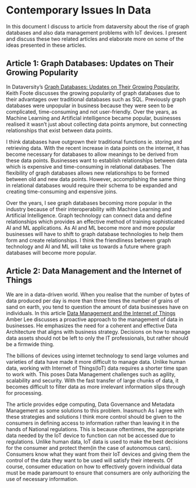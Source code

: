 # Contemporary Issues In Data
In this document I discuss to article from dataversity about the rise of graph databases and also data management problems with IoT devices. I present and discuss these two related articles and elaborate more on some of the ideas presented in these articles.

## Article 1: Graph Databases: Updates on Their Growing Popularity
In Dataversity’s [Graph Databases: Updates on Their Growing Popularity](https://www.dataversity.net/graph-databases-updates-on-their-growing-popularity/#), Keith Foote discusses the growing popularity of graph databases due to their advantages over traditional databases such as SQL. Previously graph databases were unpopular in business because they were seen to be complicated, time-consuming and not user-friendly. Over the years, as Machine Learning and Artificial intelligence became popular, businesses realised it wasn’t just about collecting data points anymore, but connecting relationships that exist between data points. 

I think databases have outgrown their traditional functions ie. storing and retrieving data. With the recent increase in data points on the internet, it has become necessary for databases to allow meanings to be derived from these data points. Businesses want to establish relationships between data which is expensive and time-consuming in relational databases. The flexibility of graph databases allows new relationships to be formed between old and new data points. However, accomplishing the same thing in relational databases would require their schema to be expanded and creating time-consuming and expensive joins. 

Over the years, I see graph databases becoming more popular in the industry because of their interoperability with Machine Learning and Artificial Intelligence. Graph technology can connect data and define relationships which provides an effective method of training sophisticated AI and ML applications. 
As AI and ML become more and more popular businesses will have to shift to graph database technologies to help them form and create relationships. I think the friendliness between graph technology and AI and ML will take us towards a future where graph databases will become more popular.



## Article 2: Data Management and the Internet of Things
We are in a data-driven world. When you realise that the number of bytes of data produced per day is more than three times the number of grains of sand on earth, you tend to question the amount of data businesses have on individuals. In this article [Data Management and the Internet of Things](https://www.dataversity.net/data-management-internet-things/) Amber Lee discusses a proactive approach to the management of data in businesses. He emphasizes the need for a coherent and effective Data Architecture that aligns with business strategy. 
Decisions on how to manage data assets should not be left to only the IT professionals, but rather should be a firmwide thing. 

The billions of devices using internet technology to send large volumes and varieties of data have made it more difficult to manage data. Unlike human data, working with Internet of Things(IoT) data requires a shorter time span to work with. This poses Data Management challenges such as agility, scalability and security. With the fast transfer of large chunks of data, it becomes difficult to filter data as more irrelevant information slips through for processing. 

The article provides edge computing, Data Governance and Metadata Management as some solutions to this problem. Inasmuch As I agree with these strategies and solutions I think more control should be given to the consumers in defining access to information rather than leaving it in the hands of National regulations. This is because oftentimes, the appropriate data needed by the IoT device to function can not be accessed due to regulations. Unlike human data, IoT data is used to make the best decisions for the consumer and protect them(in the case of autonomous cars). Consumers know what they want from their IoT devices and giving them the control of the data they want to be used will satisfy their interests. Of course, consumer education on how to effectively govern individual data must be made paramount to ensure that consumers are only authorizing the use of necessary information.

